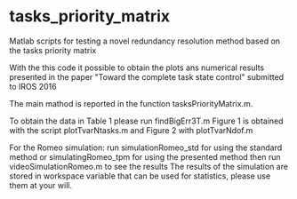 # tasks_priority_matrix
Matlab scripts for testing a novel redundancy resolution method based on the tasks priority matrix

With the this code it possible to obtain the plots ans numerical results presented in the paper 
"Toward the complete task state control" submitted to IROS 2016

The main mathod is reported in the function tasksPriorityMatrix.m.

To obtain the data in Table 1 please run findBigErr3T.m
Figure 1 is obtained with the script plotTvarNtasks.m and Figure 2 with plotTvarNdof.m

For the Romeo simulation:
run simulationRomeo_std for using the standard method or simulatingRomeo_tpm for using the presented method
then run videoSimulationRomeo.m to see the results
The results of the simulation are stored in workspace variable that can be used for statistics, please use them at your will.

